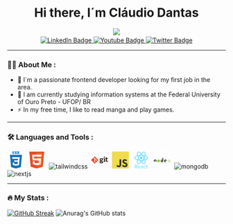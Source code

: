 <div id="header" align="center">
  <h1>Hi there, I´m Cláudio Dantas</h1>
  <img src="https://media.giphy.com/media/v1.Y2lkPTc5MGI3NjExZDRhMjk1N2NhMDcxN2E0NTI4Mjg2NTRiOWUwYzBmMTFlNTA0Njc5YyZlcD12MV9pbnRlcm5hbF9naWZzX2dpZklkJmN0PWc/CuuSHzuc0O166MRfjt/giphy.gif" width="100"/>
  <div id="badges">
    <a href="https://www.linkedin.com/in/cl%C3%A1udio-dantas-520a1615b/">
      <img src="https://img.shields.io/badge/LinkedIn-blue?style=for-the-badge&logo=linkedin&logoColor=white" alt="LinkedIn Badge"/>
    </a>
  <a href="https://claudiodantas.vercel.app/">
    <img src="https://img.shields.io/badge/website-teal?style=for-the-badge&logo=youtube&logoColor=white" alt="Youtube Badge"/>
    </a>
  <a href="https://www.instagram.com/claudiovdsi/?next=%2F">
    <img src="https://img.shields.io/badge/Instagram-orange?style=for-the-badge&logo=twitter&logoColor=white" alt="Twitter Badge"/>
   </a>
    

</div>
  </div>
  
---
### :woman_technologist: About Me :
- :telescope: I´m a passionate frontend developer looking for my first job in the area. 
- :seedling: I am currently studying information systems at the Federal University of Ouro Preto - UFOP/ BR
- :zap: In my free time, I like to read manga and play games.

---

### :hammer_and_wrench: Languages and Tools :
<div>
  <img src="https://github.com/devicons/devicon/blob/master/icons/css3/css3-plain-wordmark.svg"  title="CSS3" alt="CSS" width="40" height="40"/>&nbsp;
  <img src="https://github.com/devicons/devicon/blob/master/icons/html5/html5-original.svg" title="HTML5" alt="HTML" width="40" height="40"/>&nbsp;
   <img src="https://cdn.jsdelivr.net/gh/devicons/devicon/icons/tailwindcss/tailwindcss-plain.svg" title="tailwindcss" alt="tailwindcss" width="40" height="40"/>&nbsp;
  <img src="https://github.com/devicons/devicon/blob/master/icons/git/git-original-wordmark.svg" title="Git" **alt="Git" width="40" height="40"/>&nbsp;
 <img src="https://github.com/devicons/devicon/blob/master/icons/javascript/javascript-original.svg" title="JavaScript" alt="JavaScript" width="40" height="40"/>&nbsp;
 <img src="https://github.com/devicons/devicon/blob/master/icons/react/react-original-wordmark.svg" title="React" alt="React" width="40" height="40"/>&nbsp;
 <img src="https://github.com/devicons/devicon/blob/master/icons/nodejs/nodejs-original-wordmark.svg" title="NodeJS" alt="NodeJS" width="40" height="40"/>&nbsp;
 <img src="https://cdn.jsdelivr.net/gh/devicons/devicon/icons/mongodb/mongodb-plain-wordmark.svg" title="mongodb" alt="mongodb" width="40" height="40"/>&nbsp;
  <img src="https://cdn.jsdelivr.net/gh/devicons/devicon/icons/nextjs/nextjs-original-wordmark.svg" title="nextjs" alt="nextjs" width="40" height="40"/>&nbsp;
 
  </div>
  
  ---

### :fire: My Stats :
[![GitHub Streak](http://github-readme-streak-stats.herokuapp.com?user=CDInacio&theme=oneDark&background=000000)](https://git.io/streak-stats)
![Anurag's GitHub stats](https://github-readme-stats.vercel.app/api?username=CDInacio&show_icons=true&theme=onedark)
